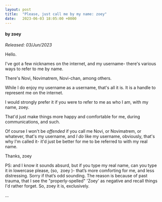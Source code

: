 ```yaml
---
layout: post
title:  "Please, just call me by my name: zoey"
date:   2023-06-03 18:05:00 +0000
---
```

#### by zoey
*Released: 03/Jun/2023*

Hello.

I've got a few nicknames on the internet, and my username- there's various ways to refer to me by name.

There's Novi, Novimatrem, Novi-chan, among others.

While I do enjoy my username as a username, that's all it is. It is a handle to represent me on the internet.

I would strongly prefer it if you were to refer to me as who I am, with my name, zoey.

That'd just make things more happy and comfortable for me, during communications, and such.

Of course I won't be *offended* if you call me Novi, or Novimatrem, or whatever, that's my username, and *I do* like my username, obviously, that's why I'm called it- it'd just be better for me to be referred to with my real name.

Thanks,
zoey

PS: and I know it sounds absurd, but if you type my real name, can you type it in lowercase please, (so,&nbsp;&nbsp;zoey&nbsp;)- that’s more comforting for me, and less distressing. Sorry if that’s odd sounding. The reason is because of past trauma, that I see the "properly-spelled" 'Zoey' as negative and recall things I'd rather forget. So, zoey it is, exclusively.

...


